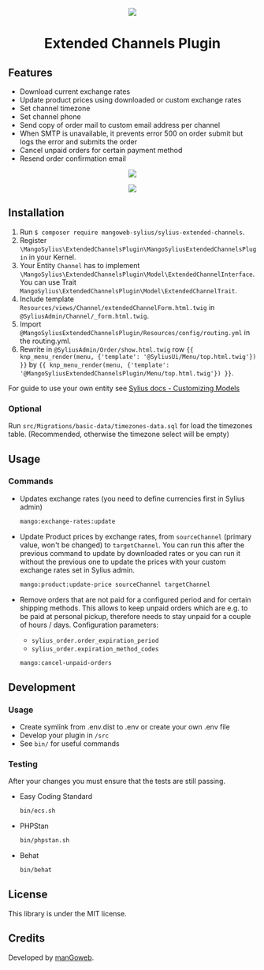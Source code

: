 <p align="center">
    <a href="https://www.mangoweb.cz/en/" target="_blank">
        <img src="https://avatars0.githubusercontent.com/u/38423357?s=200&v=4"/>
    </a>
</p>
<h1 align="center">Extended Channels Plugin</h1>

## Features

* Download current exchange rates
* Update product prices using downloaded or custom exchange rates
* Set channel timezone
* Set channel phone
* Send copy of order mail to custom email address per channel
* When SMTP is unavailable, it prevents error 500 on order submit but logs the error and submits the order
* Cancel unpaid orders for certain payment method
* Resend order confirmation email

<p align="center">
	<img src="https://raw.githubusercontent.com/mangoweb-sylius/SyliusExtendedChannelsPlugin/master/doc/admin.png"/>
</p>

<p align="center">
	<img src="https://raw.githubusercontent.com/mangoweb-sylius/SyliusExtendedChannelsPlugin/master/doc/resend.png"/>
</p>

## Installation

1. Run `$ composer require mangoweb-sylius/sylius-extended-channels`.
2. Register `\MangoSylius\ExtendedChannelsPlugin\MangoSyliusExtendedChannelsPlugin` in your Kernel.
3. Your Entity `Channel` has to implement `\MangoSylius\ExtendedChannelsPlugin\Model\ExtendedChannelInterface`. You can use Trait `MangoSylius\ExtendedChannelsPlugin\Model\ExtendedChannelTrait`.
4. Include template `Resources/views/Channel/extendedChannelForm.html.twig` in `@SyliusAdmin/Channel/_form.html.twig`.
5. Import `@MangoSyliusExtendedChannelsPlugin/Resources/config/routing.yml` in the routing.yml.
6. Rewrite in `@SyliusAdmin/Order/show.html.twig` row `{{ knp_menu_render(menu, {'template': '@SyliusUi/Menu/top.html.twig'}) }}` by `{{ knp_menu_render(menu, {'template': '@MangoSyliusExtendedChannelsPlugin/Menu/top.html.twig'}) }}`.

For guide to use your own entity see [Sylius docs - Customizing Models](https://docs.sylius.com/en/1.3/customization/model.html)

### Optional

Run `src/Migrations/basic-data/timezones-data.sql` for load the timezones table. (Recommended, otherwise the timezone select will be empty)

## Usage

### Commands
* Updates exchange rates (you need to define currencies first in Sylius admin)

  ```bash
  mango:exchange-rates:update
  ```


* Update Product prices by exchange rates, from `sourceChannel` (primary value, won't be changed) to `targetChannel`. You can run this after the previous command to update by downloaded rates or you can run it without the previous one to update the prices with your custom exchange rates set in Sylius admin.

   ```bash
   mango:product:update-price sourceChannel targetChannel
   ```


* Remove orders that are not paid for a configured period and for certain shipping methods. This allows to keep unpaid orders which are e.g. to be paid at personal pickup, therefore needs to stay unpaid for a couple of hours / days. Configuration parameters:
    * `sylius_order.order_expiration_period`
    * `sylius_order.expiration_method_codes`
    

   ```bash
   mango:cancel-unpaid-orders
   ```

## Development

### Usage

- Create symlink from .env.dist to .env or create your own .env file
- Develop your plugin in `/src`
- See `bin/` for useful commands

### Testing

After your changes you must ensure that the tests are still passing.
* Easy Coding Standard
  ```bash
  bin/ecs.sh
  ```
* PHPStan
  ```bash
  bin/phpstan.sh
  ```
* Behat
  ```bash
  bin/behat
  ```
License
-------
This library is under the MIT license.

Credits
-------
Developed by [manGoweb](https://www.mangoweb.eu/).
